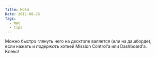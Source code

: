 ```yaml
---
Title: Hold
Date: 2011-08-26
Tags: 
  - mac
  - tips
---
```


<div class="text">Можно быстро глянуть чего на десктопе валяется (или на дашборде), если нажать и <i>подержать</i> хоткей Mission Control'а или Dashboard'а. Клево!</div>